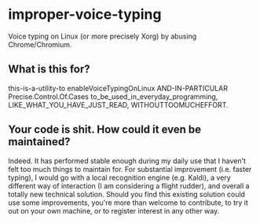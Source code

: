# improper-voice-typing
Voice typing on Linux (or more precisely Xorg) by abusing Chrome/Chromium.

## What is this for?
this-is-a-utility-to enableVoiceTypingOnLinux AND-IN-PARTICULAR Precise.Control.Of.Cases to_be_used_in_everyday_programming, LIKE_WHAT_YOU_HAVE_JUST_READ,
WITHOUTTOOMUCHEFFORT.

## Your code is shit. How could it even be maintained?
Indeed. It has performed stable enough during my daily use that I haven't felt too much things to maintain for. For substantial improvement (i.e. faster typing), I would go with a local recognition engine (e.g. Kaldi), a very different way of interaction (I am considering a flight rudder), and overall a totally new technical solution. 
Should you find this existing solution could use some improvements, you're more than welcome to contribute, to try it out on your own machine, or to register interest in any other way.
